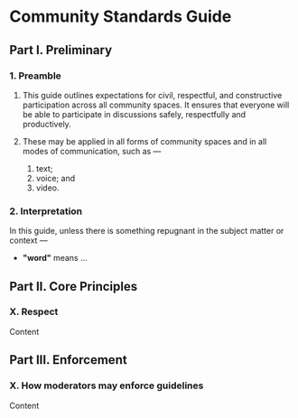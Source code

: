 <!-- 

    Main Resource/Community Standards Guide
    READ THIS FIRST BEFORE MAKING ANY EDITS BELOW!

    This Docsify documentation uses a custom-made html style to be able to format completely
    different types of lists.
    This system is implemented so that this guide can be written in legislation-style format.

    When to use heading formats and which:

# Text                                  - Heading 1: Used for the title in the documentation
## Text                                 - Heading 2: Used for "Parts" (e.g. Part I. Preliminary)
### Text                                - Heading 3: Used for section titles.

    For longer sections, you may split them into subsections with a level 1 indented list.

1. Level 1 indented list                - Subsection
                                          (uses a list format in (1), (2), (3) ...)
    1. Level 2 indented list            - Used for paragraphs
                                          (will print out lists in (a), (b), (c) ... )
        1. Level 3 indented list        - Used for subparagraphs
                                          (prints out lists in lowercase roman numerals)
            1. Level 4 indented list    - Used for sub-subparagraphs
                                          (similar to paragraphs but uses uppercase letters)

    For interpretation (or "definitions") sections with multiple words, you can use a special type of
    bulleted list but uses a "+" instead of "-" (also uses a custom-made html style), like this:

+ **"word"** means ...

-->

# Community Standards Guide
## Part I. Preliminary
### 1. Preamble
1. This guide outlines expectations for civil, respectful, and constructive participation across all community spaces. It ensures that everyone will be able to participate in discussions safely, respectfully and productively.

2. These may be applied in all forms of community spaces and in all modes of communication, such as —
    1. text;
    2. voice; and
    3. video.

### 2. Interpretation
In this guide, unless there is something repugnant in the subject matter or context —
+ **"word"** means ...


## Part II. Core Principles
### X. Respect
Content

## Part III. Enforcement
### X. How moderators may enforce guidelines
Content